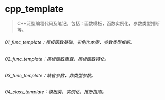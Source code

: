 # cpp_template
> C++泛型编程代码及笔记，包括：函数模板，函数实例化，参数类型推断等。

###### 01_func_template：模板函数基础，实例化本质，参数类型推断。

###### 02_func_template：模板函数重载，模板函数特化。

###### 03_func_template：缺省参数，非类型参数。

###### 04_class_template：模板类，实例化，推断指南。

